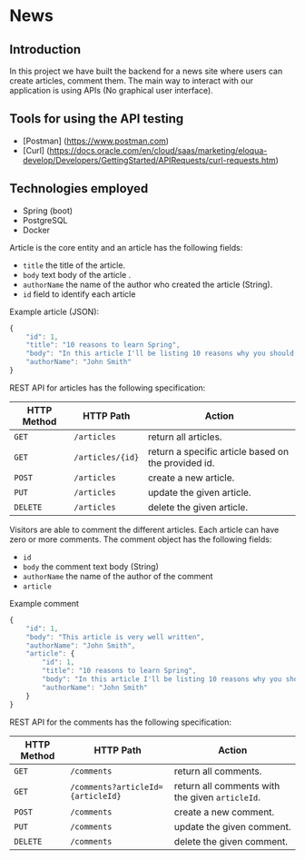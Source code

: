 # News

## Introduction

In this project we have built the backend for a news site where users can create articles, comment them. The main way to interact with our application is using APIs (No graphical user interface).

## Tools for using the API testing

* [Postman] (https://www.postman.com)
* [Curl] (https://docs.oracle.com/en/cloud/saas/marketing/eloqua-develop/Developers/GettingStarted/APIRequests/curl-requests.htm)

## Technologies employed

* Spring (boot)
* PostgreSQL
* Docker


Article is the core entity and an article has the following fields:

* `title` the title of the article.
* `body` text body of the article .
* `authorName` the name of the author who created the article (String).
* `id` field to identify each article

Example article (JSON):

```javascript
{
    "id": 1,
    "title": "10 reasons to learn Spring",
    "body": "In this article I'll be listing 10 reasons why you should learn spring and use it in your next project...",
    "authorName": "John Smith"
}
```

REST API for articles has the following specification:

| HTTP Method | HTTP Path | Action |
| ------------|-----------|--------|
| `GET` |`/articles` | return all articles. |
| `GET` | `/articles/{id}` | return a specific article based on the provided id.|
| `POST`| `/articles` | create a new article.|
| `PUT` | `/articles` | update the given article.|
| `DELETE` | `/articles` | delete the given article.|

Visitors are able to comment the different articles. Each article can have zero or more comments. The comment object has the following fields:

* `id`
* `body` the comment text body (String)
* `authorName` the name of the author of the comment
* `article`

Example comment

```javascript
{
    "id": 1,
    "body": "This article is very well written",
    "authorName": "John Smith",
    "article": {
        "id": 1,
        "title": "10 reasons to learn Spring",
        "body": "In this article I'll be listing 10 reasons why you should learn spring and use it in your next project...",
        "authorName": "John Smith"
    }
}

```

REST API for the comments has the following specification:

| HTTP Method | HTTP Path | Action |
| ------------|-----------|--------|
| `GET` |`/comments` | return all comments. |
| `GET` | `/comments?articleId={articleId}` | return all comments with the given `articleId`.|
| `POST`| `/comments` | create a new comment.|
| `PUT` | `/comments` | update the given comment.|
| `DELETE` | `/comments` | delete the given comment.

